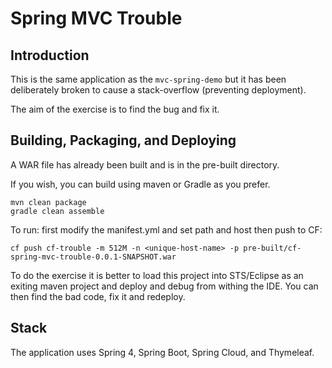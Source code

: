 Spring MVC Trouble
==================

Introduction
------------

This is the same application as the `mvc-spring-demo` but it has been deliberately broken to cause a stack-overflow (preventing deployment).

The aim of the exercise is to find the bug and fix it.

Building, Packaging, and Deploying
----------------------------------

A WAR file has already been built and is in the pre-built directory.

If you wish, you can build using maven or Gradle as you prefer.

    mvn clean package
    gradle clean assemble

To run: first modify the manifest.yml and set path and host then push to CF:

    cf push cf-trouble -m 512M -n <unique-host-name> -p pre-built/cf-spring-mvc-trouble-0.0.1-SNAPSHOT.war
    
To do the exercise it is better to load this project into STS/Eclipse as an exiting maven project and deploy and debug from withing the IDE.  You can then find the bad code, fix it and redeploy.

Stack
-----

The application uses Spring 4, Spring Boot, Spring Cloud, and Thymeleaf.


